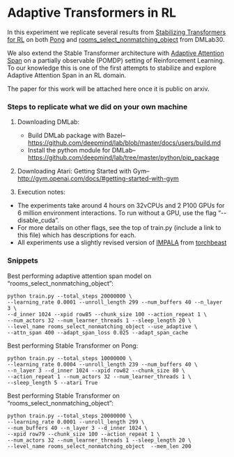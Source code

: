 # Adaptive Transformers  in RL

In this experiment we replicate several results from [Stabilizing Transformers for RL](https://arxiv.org/abs/1910.06764) on both [Pong](https://gym.openai.com/envs/Pong-v0/) and [rooms_select_nonmatching_object](https://github.com/deepmind/lab/tree/master/game_scripts/levels/contributed/dmlab30#select-non-matching-object) from DMLab30. 

We also extend the Stable Transformer architecture with [Adaptive Attention Span](https://arxiv.org/abs/1905.07799) on a partially observable (POMDP) setting of Reinforcement Learning. To our knowledge this is one of the first attempts to stabilize and explore Adaptive Attention Span in an RL domain.

The paper for this work will be attached here once it is public on arxiv.

### Steps to replicate what we did on your own machine
1. Downloading DMLab: 
    * Build DMLab package with Bazel– https://github.com/deepmind/lab/blob/master/docs/users/build.md
    * Install the python module for DMLab– https://github.com/deepmind/lab/tree/master/python/pip_package

2. Downloading Atari: Getting Started with Gym– http://gym.openai.com/docs/#getting-started-with-gym

3. Execution notes:
* The experiments take around 4 hours on 32vCPUs and 2 P100 GPUs for 6 million environment interactions.
To run without a GPU, use the flag “--disable_cuda”.
* For more details on other flags, see the top of train.py (include a link to this file) which has descriptions for each.
* All experiments use a slightly revised version of [IMPALA](https://arxiv.org/abs/1802.01561) from [torchbeast](https://github.com/facebookresearch/torchbeast)

### Snippets
Best performing adaptive attention span model on “rooms_select_nonmatching_object”:
```
python train.py --total_steps 20000000 \
--learning_rate 0.0001 --unroll_length 299 --num_buffers 40 --n_layer 3 \
--d_inner 1024 --xpid row85 --chunk_size 100 --action_repeat 1 \
--num_actors 32 --num_learner_threads 1 --sleep_length 20 \
--level_name rooms_select_nonmatching_object --use_adaptive \
--attn_span 400 --adapt_span_loss 0.025 --adapt_span_cache
```

Best performing Stable Transformer on Pong:
```
python train.py --total_steps 10000000 \
--learning_rate 0.0004 --unroll_length 239 --num_buffers 40 \
--n_layer 3 --d_inner 1024 --xpid row82 --chunk_size 80 \
--action_repeat 1 --num_actors 32 --num_learner_threads 1 \
--sleep_length 5 --atari True
```

Best performing Stable Transformer on “rooms_select_nonmatching_object”:
```
python train.py --total_steps 20000000 \
--learning_rate 0.0001 --unroll_length 299 \
--num_buffers 40 --n_layer 3 --d_inner 1024 \
--xpid row79 --chunk_size 100 --action_repeat 1 \
--num_actors 32 --num_learner_threads 1 --sleep_length 20 \
--level_name rooms_select_nonmatching_object  --mem_len 200
```
